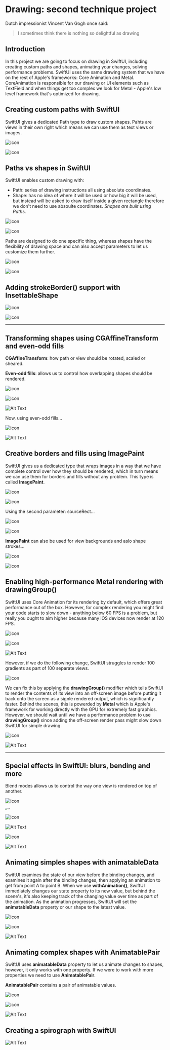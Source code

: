 # Drawing: second technique project

Dutch impressionist Vincent Van Gogh once said:

> I sometimes think there is nothing so delightful as drawing

## Introduction

In this project we are going to focus on drawing in SwiftUI, including creating custom paths and shapes, animating your changes, solving performance problems. SwiftUI uses the same drawing system that we have on the rest of Apple's frameworks: Core Animation and Metal. CoreAnimation is responsible for our drawing or UI elements such as TextField and when things get too complex we look for Metal - Apple's low level  framework that's optimized for drawing.

## Creating custom paths with SwiftUI

SwiftUI gives a dedicated Path type to draw custom shapes. Pahts are views in their own right which means we can use them as text views or images. 

![icon](images/Path-Basic.png)

![icon](images/Path-Basic-Simulator.png)

## Paths vs shapes in SwiftUI

SwiftUI enables custom drawing with:

- Path: series of drawing instructions all using absolute coordinates. 
- Shape: has no idea of where it will be used or how big it will be used, but instead will be asked to draw itself inside a given rectangle therefore we don't need to use absoulte coordinates. *Shapes are built using Paths.*

![icon](images/Shape-Basic.png)

![icon](images/Shape-Basic-Simulator.png)

Paths are designed to do one specific thing, whereas shapes have the flexibility of drawing space and can also accept parameters to let us customize them further. 

![icon](images/Shape-Arc.png)

![icon](images/Shape-Arc-Simulator.png)

## Adding strokeBorder() support with InsettableShape

![icon](images/Arc-InsettableShape.png)

![icon](images/Arc-InsettableShape-Simulator.png)

---

## Transforming shapes using CGAffineTransform and even-odd fills

**CGAffineTransform**: how path or view should be rotated, scaled or sheared. 

**Even-odd fills**: allows us to control how overlapping shapes should be rendered. 

![icon](images/Flower-Struct.png)

![icon](images/Ellipses-ContentView-Simple.png)

![Alt Text](images/Ellipses-Simulator.gif)

Now, using even-odd fills...

![icon](images/Ellipses-ContentView-EvenOddFills.png)

![Alt Text](images/Ellipses-EOFills-Simulator.gif)

## Creative borders and fills using ImagePaint

SwiftUI gives us a dedicated type that wraps images in a way that we have complete control over how they should be rendered, which in turn means we can use them for borders and fills without any problem. This type is called **ImagePaint**. 

![icon](images/ImagePaint-scale.png)

![icon](images/ImagePaint-scale-Simulator.png)

Using the second parameter: sourceRect...

![icon](images/ImagePaint-sourceRect-scale.png)

![icon](images/ImagePaint-sourceRect-scale-Simulator.png)

**ImagePaint** can also be used for view backgrounds and aslo shape strokes...

![icon](images/ImagePaint-Capsule.png)

![icon](images/ImagePaint-Capsule-Simulator.png)

## Enabling high-performance Metal rendering with drawingGroup()

SwiftUI uses Core Animation for its rendering by default, which offers great performance out of the box. However, for complex rendering you might find your code starts to slow down - anything below 60 FPS is a problem, but really you ought to aim higher because many iOS devices now render at 120 FPS. 

![icon](images/ColorCyclingCircle-smooth.png)

![icon](images/ColorCyclingCircle-ContentView.png)

![Alt Text](images/ColorCyclingCircle-smooth-Simulator.gif)

However, if we do the following change, SwiftUI struggles to render 100 gradients as part of 100 separate views. 

![icon](images/ColorCyclingCircle-tough.png)

We can fix this by applying the **drawingGroup()** modifier which tells SwiftUI to render the contents of its view into an off-screen image before putting it back onto the screen as a signle rendered output, which is significantly faster. Behind the scenes, this is powerded by **Metal** which is Apple's framework for working directly with the GPU for extremely fast graphics. However, we should wait until we have a performance problem to use **drawingGroup()** since adding the off-screen render pass might slow down SwiftUI for simple drawing. 

![icon](images/ColorCyclingCircle-drawingGroup.png)

![Alt Text](images/ColorCyclingCircle-drawingGroup-Simulator.gif)

---

## Special effects in SwiftUI: blurs, bending and more

Blend modes allows us to control the way one view is rendered on top of another.

![icon](images/BlendMode-multiply.png)

<img src="images/BlendMode-multiply-preview.png" alt="icon" style="zoom:33%;" />

![icon](images/3Circles.png)

![Alt Text](images/3Circles-Simulator.gif)

![icon](images/Blur-Saturation-Example.png)

![Alt Text](images/Blur-Saturation-Example-Simulator.gif)

## Animating simples shapes with animatableData

SwiftUI examines the state of our view before the binding changes, and examines it again after the binding changes, then applying an animation to get from point A to point B. When we use **withAnimation()**, SwiftUI immediately changes our state property to its new value, but behind the scene's, it's also keeping track of the changing value over time as part of the animation. As the animation progresses, SwiftUI will set the **animatableData** property or our shape to the latest value. 

![icon](images/TrapezoidStruct-Shape.png)

![icon](images/TrapezoidAnimation-ContentView.png)

![Alt Text](images/TrapezoidAnimation-ContentView-Simulator.gif)

## Animating complex shapes with AnimatablePair

SwiftUI uses **animatableData** property to let us animate changes to shapes, however, it only works with one property. If we were to work with more properties we need to use **AnimatablePair**. 

**AnimatablePair** contains a pair of animatable values. 

![icon](images/Checkerboard-AnimatablePair.png)

![icon](images/Checkerboard-ContentView.png)

![Alt Text](images/Checkerboard-AnimatablePair-Simulator.gif)

## Creating a spirograph with SwiftUI

![Alt Text](images/Spirograph-Simulator.gif)

